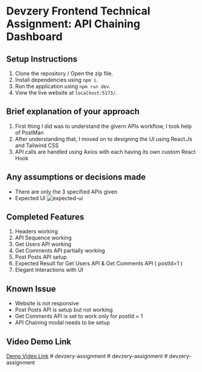# Devzery Frontend Technical Assignment: API Chaining Dashboard

## Setup Instructions

1. Clone the repository / Open the zip file.
2. Install dependencies using ```npm i```.
3. Run the application using ```npm run dev```.
4. View the live website at ```localhost:5173/```.

## Brief explanation of your approach
1. First thing I did was to understand the givern APIs workflow, I took help of PostMan
2. After understanding that, I moved on to designing the UI using React.Js and Tailwind CSS
3. API calls are handled using Axios with each having its own custom React Hook

## Any assumptions or decisions made
- There are only the 3 specified APIs given
- Expected UI
![expected-ui](./public/1.png)

## Completed Features
1. Headers working
2. API Sequence working
3. Get Users API working
4. Get Comments API partially working
5. Post Posts API setup
6. Expected Result for Get Users API & Get Comments API ( postId=1 )
7. Elegant Interactions with UI

## Known Issue
- Website is not responsive
- Post Posts API is setup but not working
- Get Comments API is set to work only for postId = 1
- API Chaining modal needs to be setup

## Video Demo Link
[Demo Video Link](https://drive.google.com/file/d/1ZGovi3gp35Av0CJRoJbENb_62Szk_mP9/view?usp=sharing)
#   d e v z e r y - a s s i g n m e n t 
 
 #   d e v z e r y - a s s i g n m e n t 
 
 #   d e v z e r y - a s s i g n m e n t 
 
 
